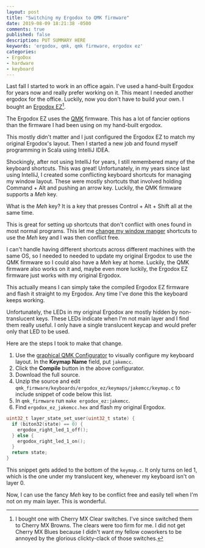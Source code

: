 ```yaml
---
layout: post
title: "Switching my Ergodox to QMK firmware"
date: 2019-08-09 18:21:38 -0500
comments: true
published: false
description: PUT SUMMARY HERE 
keywords: 'ergodox, qmk, qmk firmware, ergodox ez'
categories: 
- ErgoDox
- hardware
- keyboard
---
```


Last fall I started to work in an office again. I've used a hand-built Ergodox for years now and really prefer working on it. This meant I needed another ergodox for the office. Luckily, now you don't have to build your own. I bought an [Ergodox EZ](https://ergodox-ez.com)[^1].

The Ergodox EZ uses the [QMK](https://github.com/qmk/qmk_firmware) firmware. This has a lot of fancier options than the firmware I had been using on my hand-built ergodox.

This mostly didn't matter and I just configured the Ergodox EZ to match my original Ergodox's layout. Then I started a new job and found myself programming in Scala using IntelliJ IDEA.

Shockingly, after not using IntelliJ for years, I still remembered many of the keyboard shortcuts. This was great! Unfortunately, in my years since last using IntelliJ, I created some conflicting keyboard shortcuts for managing my window layout. These were mostly shortcuts that involved holding Command + Alt and pushing an arrow key. Luckily, the QMK firmware supports a *Meh* key.

What is the *Meh* key? It is a key that presses Control + Alt + Shift all at the same time.

This is great for setting up shortcuts that don't conflict with ones found in most normal programs. This let me [change my window manger](https://github.com/jakemcc/cljs-phoenix/commit/fa2186589d99a4763c7bf79e1f795cb910063a4e) shortcuts to use the *Meh* key and I was then conflict free.

I can't handle having different shortcuts across different machines with the same OS, so I needed to needed to update my original Ergodox to use the QMK firmware so I could also have a *Meh* key at home. Luckily, the QMK firmware also works on it and, maybe even more luckily, the Ergodox EZ firmware just works with my original Ergodox.

This actually means I can simply take the compiled Ergodox EZ firmware and flash it straight to my Ergodox. Any time I've done this the keyboard keeps working.

Unfortunately, the LEDs in my original Ergodox are mostly hidden by non-translucent keys. These LEDs indicate when I'm not main layer and I find them really useful. I only have a single translucent keycap and would prefer only that LED to be used.

Here are the steps I took to make that change.

1. Use the [graphical QMK Configurator](https://config.qmk.fm/#/ergodox_ez/LAYOUT_ergodox) to visually configure my keyboard layout. In the **Keymap Name** field, put `jakemcc`.
1. Click the **Compile** button in the above configurator.
1. Download the full source.
1. Unzip the source and edit `qmk_firmware/keyboards/ergodox_ez/keymaps/jakemcc/keymap.c` to include snippet of code below this list.
1. In `qmk_firmware` run `make ergodox_ez:jakemcc`.
1. Find `ergodox_ez_jakemcc.hex` and flash my original Ergodox.

```c
uint32_t layer_state_set_user(uint32_t state) {
  if (biton32(state) == 0) {
    ergodox_right_led_1_off();
  } else {
    ergodox_right_led_1_on();
  }
  return state;
}
```

This snippet gets added to the bottom of the `keymap.c`. It only turns on led 1, which is the one under my translucent key, whenever my keyboard isn't on layer 0.

Now, I can use the fancy *Meh* key to be conflict free and easily tell when I'm not on my main layer. This is wonderful.
 

[^1]: I bought one with Cherry MX Clear switches. I've since switched them to Cherry MX Browns. The clears were too firm for me. I did not get Cherry MX Blues because I didn't want my fellow coworkers to be annoyed by the glorious clickty-clack of those switches.
 
